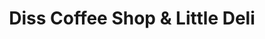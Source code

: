---
title: "Diss Coffee Shop & Little Deli"
url: /diss/diss-coffee-shop-and-little-deli/
shop: deli
---